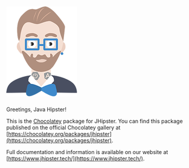 ﻿# <img src="https://raw.githubusercontent.com/jhipster/jhipster.github.io/master/images/logo/logo-jhipster2x.png"/>

Greetings, Java Hipster!

This is the [Chocolatey](https://chocolatey.org/) package for JHipster. You can find this package published on the official Chocolatey gallery at [https://chocolatey.org/packages/jhipster](https://chocolatey.org/packages/jhipster).

Full documentation and information is available on our website at [https://www.jhipster.tech/](https://www.jhipster.tech/).
